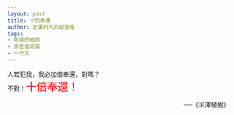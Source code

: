```yaml
---
layout: post
title: 十倍奉還
author: 史蛋利九的部落格
tags:
- 呢喃的細雨
- 高密度詞藻
- 一行文
---
```


人若犯我，我必加倍奉還，對嗎？  
不對！<span style="color: red; font-size: x-large;">十倍奉還！</span>
<div style="text-align: right;">──《半澤植樹》</div>

